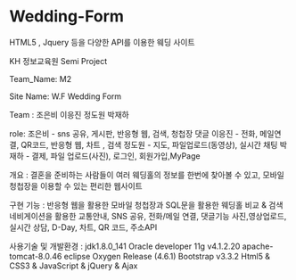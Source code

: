 # Wedding-Form
HTML5 , Jquery 등을 다양한 API를 이용한 웨딩 사이트

KH 정보교육원 Semi Project

Team_Name: M2

Site Name: W.F   Wedding Form

Team : 조은비 이응진 정도원 박재하

role: 
조은비 - sns 공유, 게시판, 반응형 웹, 검색, 청첩장 댓글
이응진 - 전화, 메일연결, QR코드, 반응형 웹, 차트 , 검색
정도원 - 지도, 파일업로드(동영상), 실시간 채팅
박재하 - 결제, 파일 업로드(사진), 로그인, 회원가입,MyPage


개요 :  결혼을 준비하는 사람들이 여러 웨딩홀의 정보를 한번에 찾아볼 수 있고,
모바일 청첩장을 이용할 수 있는 편리한 웹사이트

구현 기능 :
반응형 웹을 활용한 모바일 청첩장과 SQL문을 활용한 웨딩홀 비교 & 검색
네비게이션을 활용한 교통안내, SNS 공유, 전화/메일 연결, 댓글기능
사진,영상업로드, 실시간 상담, D-Day, 차트, QR 코드, 주소API

사용기술 및 개발환경 :
jdk1.8.0_141
Oracle developer 11g v4.1.2.20
apache-tomcat-8.0.46
eclipse Oxygen Release (4.6.1)
Bootstrap v3.3.2
Html5 & CSS3 & JavaScript & jQuery & Ajax
